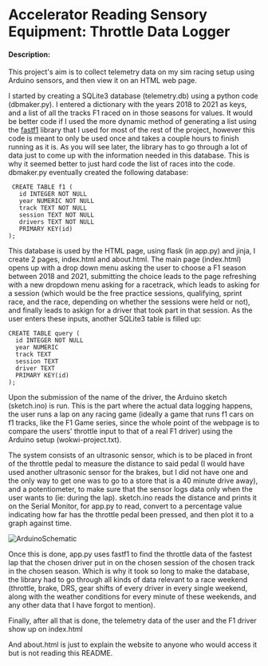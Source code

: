# Accelerator Reading Sensory Equipment: Throttle Data Logger

#### Description:
This project's aim is to collect telemetry data on my sim racing setup using Arduino sensors, and then view it on an HTML web page.
  
I started by creating a SQLite3 database (telemetry.db) using a python code (dbmaker.py). I entered a dictionary with the years 2018 to 2021 as keys, and a list of all the tracks F1 raced on in those seasons for values. It would be better code if I used the more dynamic method of generating a list using the [fastf1](https://theoehrly.github.io/Fast-F1/index.html) library that I used for most of the rest of the project, however this code is meant to only be used once and takes a couple hours to finish running as it is. As you will see later, the library has to go through a lot of data just to come up with the information needed in this database. This is why it seemed better to just hard code the list of races into the code.
dbmaker.py eventually created the following database:
 ```
  CREATE TABLE f1 (
    id INTEGER NOT NULL 
    year NUMERIC NOT NULL 
    track TEXT NOT NULL 
    session TEXT NOT NULL 
    drivers TEXT NOT NULL 
    PRIMARY KEY(id)
);
  ```
This database is used by the HTML page, using flask (in app.py) and jinja, I create 2 pages, index.html and about.html. The main page (index.html) opens up with a drop down menu asking the user to choose a F1 season between 2018 and 2021, submitting the choice leads to the page refreshing with a new dropdown menu asking for a racetrack, which leads to asking for a session (which would be the free practice sessions, qualifying, sprint race, and the race, depending on whether the sessions were held or not), and finally leads to askign for a driver that took part in that session. As the user enters these inputs, another SQLite3 table is filled up:
  ```
  CREATE TABLE query (
    id INTEGER NOT NULL 
    year NUMERIC 
    track TEXT 
    session TEXT 
    driver TEXT 
    PRIMARY KEY(id)
);
  ```
Upon the submission of the name of the driver, the Arduino sketch (sketch.ino) is run. This is the part where the actual data logging happens, the user runs a lap on any racing game (ideally a game that runs f1 cars on f1 tracks, like the F1 Game series, since the whole point of the webpage is to compare the users' throttle input to that of a real F1 driver) using the Arduino setup (wokwi-project.txt). 
  
The system consists of an ultrasonic sensor, which is to be placed in front of the throttle pedal to measure the distance to said pedal (I would have used another ultrasonic sensor for the brakes, but I did not have one and the only way to get one was to go to a store that is a 40 minute drive away), and a potentiometer, to make sure that the sensor logs data only when the user wants to (ie: during the lap). sketch.ino reads the distance and prints it on the Serial Monitor, for app.py to read, convert to a percentage value indicating how far has the throttle pedal been pressed, and then plot it to a graph against time.
  
 ![ArduinoSchematic](https://user-images.githubusercontent.com/77352263/154856101-34c40ab9-28a6-4972-bb79-a69229c3b627.png)
  
Once this is done, app.py uses fastf1 to find the throttle data of the fastest lap that the chosen driver put in on the chosen session of the chosen track in the chosen season. Which is why it took so long to make the database, the library had to go through all kinds of data relevant to a race weekend (throttle, brake, DRS, gear shifts of every driver in every single weekend, along with the weather conditions for every minute of these weekends, and any other data that I have forgot to mention).
  
Finally, after all that is done, the telemetry data of the user and the F1 driver show up on index.html
  
And about.html is just to explain the website to anyone who would access it but is not reading this README.
